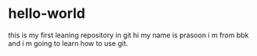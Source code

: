 # hello-world
this is my first leaning repository in git
hi my name is prasoon i m from bbk and i m going to learn how to use git.
